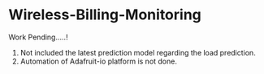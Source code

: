 # Wireless-Billing-Monitoring

Work Pending.....!

1. Not included the latest prediction model regarding the load prediction.
2. Automation of Adafruit-io platform is not done.
